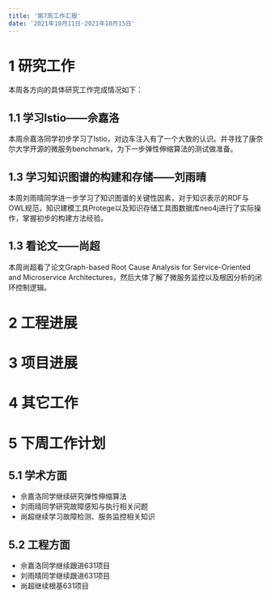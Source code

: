 ```yaml
---
title: '第7周工作汇报'
date: '2021年10月11日-2021年10月15日'
---
```


<!-- 只允许使用一级标题和二级标题 -->

# 1 研究工作

本周各方向的具体研究工作完成情况如下：

## 1.1 学习Istio——佘嘉洛

本周佘嘉洛同学初步学习了Istio，对边车注入有了一个大致的认识。并寻找了康奈尔大学开源的微服务benchmark，为下一步弹性伸缩算法的测试做准备。

## 1.3 学习知识图谱的构建和存储——刘雨晴

本周刘雨晴同学进一步学习了知识图谱的关键性因素，对于知识表示的RDF与OWL规范，知识建模工具Protege以及知识存储工具图数据库neo4j进行了实际操作，掌握初步的构建方法经验。

## 1.3 看论文——尚超

本周尚超看了论文Graph-based Root Cause Analysis for Service-Oriented and Microservice Architectures，然后大体了解了微服务监控以及根因分析的闭环控制逻辑。

# 2 工程进展

# 3 项目进展

# 4 其它工作

# 5 下周工作计划

## 5.1 学术方面

* 佘嘉洛同学继续研究弹性伸缩算法
* 刘雨晴同学研究故障感知与执行相关问题
* 尚超继续学习故障检测、服务监控相关知识

## 5.2 工程方面

* 佘嘉洛同学继续跟进631项目
* 刘雨晴同学继续跟进631项目
* 尚超继续根基631项目

